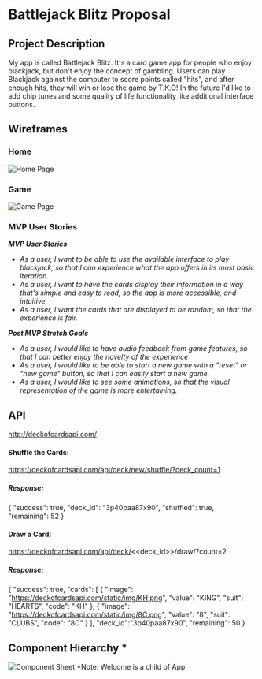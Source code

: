# Battlejack Blitz Proposal

## Project Description

My app is called Battlejack Blitz.  It's a card game app for people who enjoy blackjack, but don't enjoy the concept of gambling.  Users can play Blackjack against the computer to score points called "hits", and after enough hits, they will win or lose the game by T.K.O!  In the future I'd like to add chip tunes and some quality of life functionality like additional interface buttons.


## Wireframes

### Home

![Home Page](https://i.imgur.com/7DbHqys.png)

### Game

![Game Page](https://i.imgur.com/XNmyLyG.png)


### MVP User Stories

_**MVP User Stories**_
- _As a user, I want to be able to use the available interface to play blackjack, so that I can experience what the app offers in its most basic iteration._
- _As a user, I want to have the cards display their information in a way that's simple and easy to read, so the app is more accessible, and intuitive._
- _As a user, I want the cards that are displayed to be random, so that the experience is fair._

_**Post MVP Stretch Goals**_
- _As a user, I would like to have audio feedback from game features, so that I can better enjoy the novelty of the experience_
- _As a user, I would like to be able to start a new game with a "reset" or "new game" button, so that I can easily start a new game._
- _As a user, I would like to see some animations, so that the visual representation of the game is more entertaining._

## API
http://deckofcardsapi.com/

#### Shuffle the Cards:
https://deckofcardsapi.com/api/deck/new/shuffle/?deck_count=1

##### Response:
{
    "success": true,
    "deck_id": "3p40paa87x90",
    "shuffled": true,
    "remaining": 52
}

#### Draw a Card:
https://deckofcardsapi.com/api/deck/<<deck_id>>/draw/?count=2

##### Response:
{
    "success": true,
    "cards": [
        {
            "image": "https://deckofcardsapi.com/static/img/KH.png",
            "value": "KING",
            "suit": "HEARTS",
            "code": "KH"
        },
        {
            "image": "https://deckofcardsapi.com/static/img/8C.png",
            "value": "8",
            "suit": "CLUBS",
            "code": "8C"
        }
    ],
    "deck_id":"3p40paa87x90",
    "remaining": 50
}


## Component Hierarchy *
![Component Sheet](https://i.imgur.com/2bnqSZA.png)
*Note: Welcome is a child of App.
